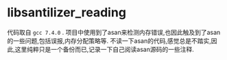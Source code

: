 # libsantilizer_reading
代码取自 `gcc 7.4.0` .
项目中使用到了asan来检测内存错误,也因此触及到了asan的一些问题,包括误报,内存分配策略等.
不读一下asan的代码,感觉总是不踏实,因此,这里纯粹只是一个备份而已,记录一下自己阅读asan源码的一些注释.
